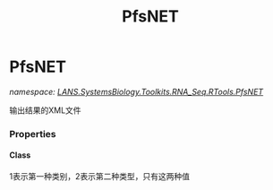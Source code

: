 ﻿---
title: PfsNET
---

# PfsNET
_namespace: [LANS.SystemsBiology.Toolkits.RNA_Seq.RTools.PfsNET](N-LANS.SystemsBiology.Toolkits.RNA_Seq.RTools.PfsNET.html)_

输出结果的XML文件



### Properties

#### Class
1表示第一种类别，2表示第二种类型，只有这两种值

